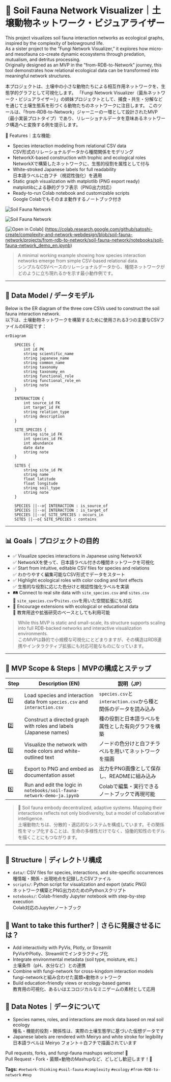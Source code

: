 # 🐜 Soil Fauna Network Visualizer｜土壌動物ネットワーク・ビジュアライザー

This project visualizes soil fauna interaction networks as ecological graphs, inspired by the complexity of belowground life.  
As a sister project to the “Fungi Network Visualizer,” it explores how micro- and mesofauna co-create dynamic ecosystems through predation, mutualism, and detritus processing.  
Originally designed as an MVP in the "from-RDB-to-Network" journey, this tool demonstrates how relational ecological data can be transformed into meaningful network structures.  

本プロジェクトは、土壌中の小さな動物たちによる相互作用ネットワークを、生態学的グラフとして可視化します。
「Fungi Network Visualizer（菌糸ネットワーク・ビジュアライザー）」の姉妹プロジェクトとして、捕食・共生・分解などを通じて土壌生態系を形づくる動物たちのネットワークに注目します。
このツールは、「from-RDB-to-Network」ジャーニーの一環として設計されたMVP（最小実装プロトタイプ）であり、リレーショナルデータを意味あるネットワーク構造へと変換する例を提示します。

🧪 Features｜主な機能:

- Species interaction modeling from relational CSV data  
  CSV形式のリレーショナルデータから種間関係をモデリング
- NetworkX-based construction with trophic and ecological roles  
  NetworkXで構築したネットワークに、生態的役割を属性として付与
- White-stroked Japanese labels for full readability  
  日本語ラベルに白フチ（視認性強化）を適用
- Static graph visualization with matplotlib (PNG export ready)  
  matplotlibによる静的グラフ表示（PNG出力対応）
- Ready-to-run Colab notebook and customizable scripts  
  Google Colabでもそのまま動作するノートブック付き
  
![Soil Fauna Network](./public/images/soil-fauna-network_demo_en.png)

![Soil Fauna Network](./public/images/soil-fauna-network_demo_ja.png)

[![Open in Colab](https://colab.research.google.com/assets/colab-badge.svg)]
(https://colab.research.google.com/github/satoshi-create/complexity-and-network-webdesign/blob/soil-fauna-network/projects/from-rdb-to-network/soil-fauna-network/notebooks/soil-fauna-network_demo_en.ipynb)

> A minimal working example showing how species interaction networks emerge from simple CSV-based relational data.  
> シンプルなCSVベースのリレーショナルデータから、種間ネットワークがどのように立ち現れるかを示す最小動作例です。

---
## 🧩 Data Model / データモデル

Below is the ER diagram of the three core CSVs used to construct the soil fauna interaction network.  
以下は、土壌動物ネットワークを構築するために使用される3つの主要なCSVファイルのER図です：


```mermaid
erDiagram

    SPECIES {
        int id PK
        string scientific_name
        string japanese_name
        string common_name
        string taxonomy
        string taxonomy_en
        string functional_role
        string functional_role_en
        string note
    }

    INTERACTION {
        int source_id FK
        int target_id FK
        string relation_type
        string description
    }

    SITE_SPECIES {
        string site_id FK
        int species_id FK
        int abundance
        date date
        string note
    }

    SITES {
        string site_id PK
        string name
        float latitude
        float longitude
        string soil_type
        string note
    }

    SPECIES ||--o{ INTERACTION : is_source_of
    SPECIES ||--o{ INTERACTION : is_target_of
    SPECIES ||--o{ SITE_SPECIES : occurs_in
    SITES ||--o{ SITE_SPECIES : contains
```
---

## 📊 Goals｜プロジェクトの目的

- ✅ Visualize species interactions in Japanese using NetworkX  
  ✅ NetworkXを使って、日本語ラベル付きの種間ネットワークを可視化
- ✅ Start from intuitive, editable CSV files for species and relations  
  ✅ わかりやすく編集可能なCSV形式でデータをスタート
- ✅ Highlight ecological roles with color coding and font effects  
  ✅ 生態的な役割に応じた色分けと視認性強化ラベルを実装
- 🛤️ Connect to real site data with `site_species.csv` and `sites.csv`  
  🚂 `site_species.csv`や`sites.csv`を用いた空間拡張にも対応
- 🔁 Encourage extensions with ecological or educational data  
  🔁 教育用途や拡張研究のベースとしても利用可能

> While this MVP is static and small-scale, its structure supports scaling into full RDB-backed networks and interactive visualization environments.  
> このMVPは静的で小規模な可視化にとどまりますが、その構造はRDB連携やインタラクティブ拡張にも対応可能なものになっています。

---

## 🚀 MVP Scope & Steps｜MVPの構成とステップ

| Step | Description (EN)                                                               | 説明（JP）                                                  |
|------|----------------------------------------------------------------------------------|-------------------------------------------------------------|
| 1️⃣   | Load species and interaction data from `species.csv` and `interaction.csv`     | `species.csv`と`interaction.csv`から種と関係のデータを読み込み       |
| 2️⃣   | Construct a directed graph with roles and labels (Japanese names)              | 種の役割と日本語ラベルを属性とした有向グラフを構築                   |
| 3️⃣   | Visualize the network with node colors and white-outlined text                 | ノードの色分けと白フチラベルを用いてネットワークを描画               |
| 4️⃣   | Export to PNG and embed as documentation asset                                 | 出力をPNG画像として保存し、READMEに組み込み                         |
| 5️⃣   | Run and edit the logic in `notebooks/soil-fauna-network-demo-ja.ipynb`         | Colabで編集・実行できるノートブックで再現可能                       |

> 🐛 Soil fauna embody decentralized, adaptive systems. Mapping their interactions reflects not only biodiversity, but a model of collaborative intelligence.  
> 土壌動物たちは、分散的・適応的なシステムを構成しています。その関係性をマップ化することは、生命の多様性だけでなく、協働的知性のモデルを描くことにもつながります。

---

## 📂 Structure｜ディレクトリ構成

- `data/`: CSV files for species, interactions, and site-specific occurrences  
  種情報・関係・出現地点を記録したCSVファイル
- `scripts/`: Python script for visualization and export (static PNG)  
  ネットワーク構築とPNG出力のためのPythonスクリプト
- `notebooks/`: Colab-friendly Jupyter notebook with step-by-step execution  
  Colab対応のJupyterノートブック

## 🧠 Want to take this further?｜さらに発展させるには？

- Add interactivity with PyVis, Plotly, or Streamlit  
  PyVisやPlotly、Streamlitでインタラクティブ化
- Integrate environmental metadata (soil type, moisture, etc.)  
  土壌条件（pH、水分など）との連携
- Combine with fungi-network for cross-kingdom interaction models  
  fungi-networkと組み合わせた菌類×動物ネットワーク
- Build education-friendly views or ecology-based games  
  教育用の可視化、あるいはエコロジカルなミニゲームの素材として応用

## 📌 Data Notes｜データについて

- Species names, roles, and interactions are mock data based on real soil ecology  
  種名・機能的役割・関係性は、実際の土壌生態学に基づいた仮想データです
- Japanese labels are rendered with Meiryo and white stroke for legibility  
  日本語ラベルは Meiryo フォント＋白フチで描画されています

Pull requests, forks, and fungi-fauna mashups welcome! 🌱  
Pull Request・Fork・菌類×動物のMashupなど、どしどし歓迎します！🌱

**Tags:** `#network-thinking` `#soil-fauna` `#complexity` `#ecology` `#from-RDB-to-network` `#mvp`

